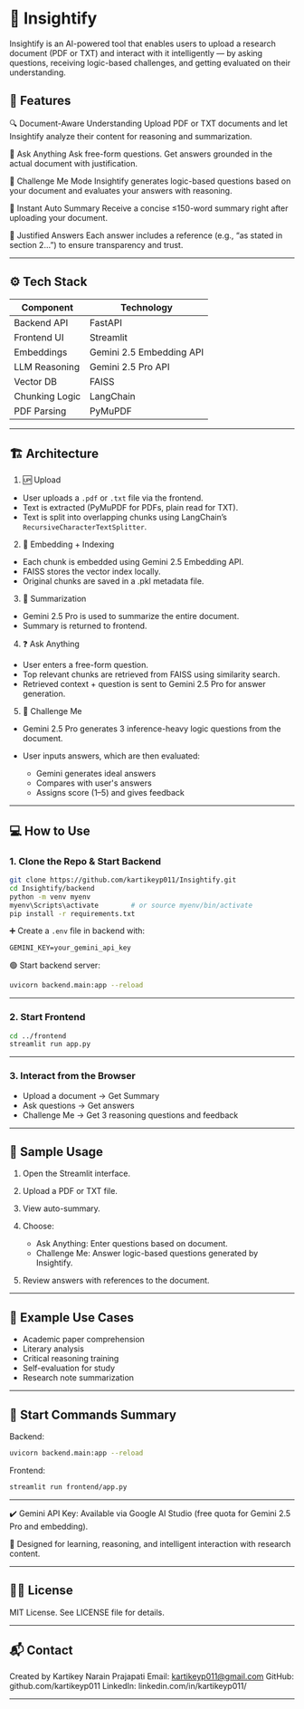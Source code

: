 # 📘 Insightify

Insightify is an AI-powered tool that enables users to upload a research document (PDF or TXT) and interact with it intelligently — by asking questions, receiving logic-based challenges, and getting evaluated on their understanding.

## 🚀 Features

🔍 Document-Aware Understanding
Upload PDF or TXT documents and let Insightify analyze their content for reasoning and summarization.

🧠 Ask Anything
Ask free-form questions. Get answers grounded in the actual document with justification.

🎯 Challenge Me Mode
Insightify generates logic-based questions based on your document and evaluates your answers with reasoning.

📝 Instant Auto Summary
Receive a concise ≤150-word summary right after uploading your document.

🧾 Justified Answers
Each answer includes a reference (e.g., “as stated in section 2…”) to ensure transparency and trust.

---

## ⚙️ Tech Stack

| Component      | Technology               |
| -------------- | ------------------------ |
| Backend API    | FastAPI                  |
| Frontend UI    | Streamlit                |
| Embeddings     | Gemini 2.5 Embedding API |
| LLM Reasoning  | Gemini 2.5 Pro API       |
| Vector DB      | FAISS                    |
| Chunking Logic | LangChain                |
| PDF Parsing    | PyMuPDF                  |

---

## 🏗️ Architecture

1. 🆙 Upload

* User uploads a `.pdf` or `.txt` file via the frontend.
* Text is extracted (PyMuPDF for PDFs, plain read for TXT).
* Text is split into overlapping chunks using LangChain’s `RecursiveCharacterTextSplitter`.

2. 🔎 Embedding + Indexing

* Each chunk is embedded using Gemini 2.5 Embedding API.
* FAISS stores the vector index locally.
* Original chunks are saved in a .pkl metadata file.

3. 📄 Summarization

* Gemini 2.5 Pro is used to summarize the entire document.
* Summary is returned to frontend.

4. ❓ Ask Anything

* User enters a free-form question.
* Top relevant chunks are retrieved from FAISS using similarity search.
* Retrieved context + question is sent to Gemini 2.5 Pro for answer generation.

5. 🧠 Challenge Me

* Gemini 2.5 Pro generates 3 inference-heavy logic questions from the document.
* User inputs answers, which are then evaluated:

  * Gemini generates ideal answers
  * Compares with user's answers
  * Assigns score (1–5) and gives feedback

---

## 💻 How to Use

### 1. Clone the Repo & Start Backend

```bash
git clone https://github.com/kartikeyp011/Insightify.git
cd Insightify/backend
python -m venv myenv
myenv\Scripts\activate        # or source myenv/bin/activate
pip install -r requirements.txt
```

➕ Create a `.env` file in backend with:

```
GEMINI_KEY=your_gemini_api_key
```

🟢 Start backend server:

```bash
uvicorn backend.main:app --reload
```

---

### 2. Start Frontend

```bash
cd ../frontend
streamlit run app.py
```

---

### 3. Interact from the Browser

* Upload a document → Get Summary
* Ask questions → Get answers
* Challenge Me → Get 3 reasoning questions and feedback

---

## 🧪 Sample Usage

1. Open the Streamlit interface.
2. Upload a PDF or TXT file.
3. View auto-summary.
4. Choose:

   * Ask Anything: Enter questions based on document.
   * Challenge Me: Answer logic-based questions generated by Insightify.
5. Review answers with references to the document.

---

## 🧪 Example Use Cases

* Academic paper comprehension
* Literary analysis
* Critical reasoning training
* Self-evaluation for study
* Research note summarization

---

## 📌 Start Commands Summary

Backend:

```bash
uvicorn backend.main:app --reload
```

Frontend:

```bash
streamlit run frontend/app.py
```

---

✔️ Gemini API Key: Available via Google AI Studio (free quota for Gemini 2.5 Pro and embedding).

🧠 Designed for learning, reasoning, and intelligent interaction with research content.

---

## 🧑‍⚖️ License

MIT License. See LICENSE file for details.

---

## 📬 Contact

Created by Kartikey Narain Prajapati
Email: [kartikeyp011@gmail.com](mailto:kartikeyp011@gmail.com)
GitHub: github.com/kartikeyp011
LinkedIn: linkedin.com/in/kartikeyp011/

---